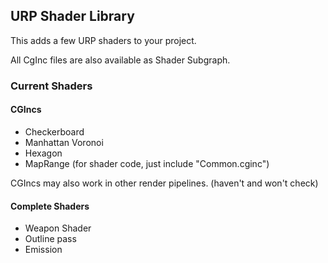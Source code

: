 ﻿## URP Shader Library
This adds a few URP shaders to your project.

All CgInc files are also available as Shader Subgraph.

### Current Shaders
#### CGIncs
- Checkerboard
- Manhattan Voronoi
- Hexagon
- MapRange (for shader code, just include "Common.cginc")

CGIncs may also work in other render pipelines. (haven't and won't check)

#### Complete Shaders
- Weapon Shader
- Outline pass
- Emission